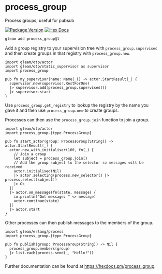 # process_group

Process groups, useful for pubsub

[![Package Version](https://img.shields.io/hexpm/v/process_group)](https://hex.pm/packages/process_group)
[![Hex Docs](https://img.shields.io/badge/hex-docs-ffaff3)](https://hexdocs.pm/process_group/)

```sh
gleam add process_group@1
```

Add a group registry to your supervision tree with
`process_group.supervised` and then create groups in that registry with
`process_group.new`.

```gleam
import gleam/otp/actor
import gleam/otp/static_supervisor as supervisor
import process_group

pub fn my_supervisor(name: Name(_)) -> actor.StartResult(_) {
  supervisor.new(supervisor.RestForOne)
  |> supervisor.add(process_group.supervised())
  |> supervisor.start
}
```

Use `process_group.get_registry` to lookup the registry by the name you gave it
and then use `process_group.new` to create groups.

Processes can then use the `process_group.join` function to join a group.

```gleam
import gleam/otp/actor
import process_group.{type ProcessGroup}

pub fn start_actor(group: ProcessGroup(String)) -> actor.StartResult(_) {
  actor.new_with_initialiser(100, fn(_) { 
    // Join a group
    let subject = process_group.join()
    // Add the group subject to the selector so messages will be received
    actor.initialised(Nil)
    |> actor.selecting(process.new_selector() |> process.select(subject))
    |> Ok
  })
  |> actor.on_message(fn(state, message) {
    io.println("Got message: " <> message)
    actor.continue(state)
  })
  |> actor.start
}
```

Other processes can then publish messages to the members of the group. 

```gleam
import gleam/erlang/process
import process_group.{type ProcessGroup}

pub fn publish(group: ProcessGroup(String)) -> Nil {
  process_group.members(group)
  |> list.each(process.send(_, "Hello!"))
}
```

Further documentation can be found at <https://hexdocs.pm/process_group>.

